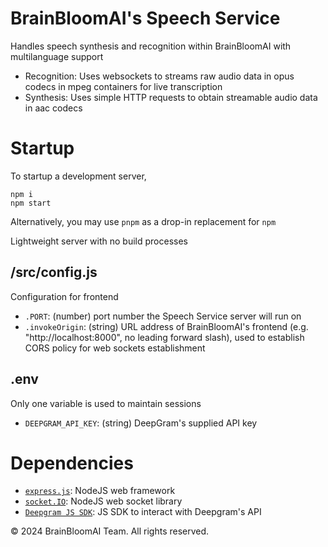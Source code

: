 # BrainBloomAI's Speech Service
Handles speech synthesis and recognition within BrainBloomAI with multilanguage support

- Recognition: Uses websockets to streams raw audio data in opus codecs in mpeg containers for live transcription
- Synthesis: Uses simple HTTP requests to obtain streamable audio data in aac codecs

# Startup
To startup a development server,
```
npm i
npm start
```

Alternatively, you may use `pnpm` as a drop-in replacement for `npm`

Lightweight server with no build processes

## /src/config.js
Configuration for frontend
- `.PORT`: (number) port number the Speech Service server will run on
- `.invokeOrigin`: (string) URL address of BrainBloomAI's frontend (e.g. "http://localhost:8000", no leading forward slash), used to establish CORS policy for web sockets establishment

## .env
Only one variable is used to maintain sessions
- `DEEPGRAM_API_KEY`: (string) DeepGram's supplied API key

# Dependencies
- [`express.js`](https://expressjs.com/): NodeJS web framework
- [`socket.IO`](https://socket.io/): NodeJS web socket library
- [`Deepgram JS SDK`](https://github.com/deepgram/deepgram-js-sdk): JS SDK to interact with Deepgram's API

©️ 2024 BrainBloomAI Team. All rights reserved.
